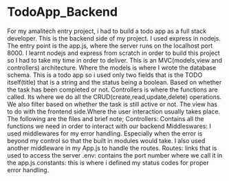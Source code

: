 
# TodoApp_Backend

For my amalitech entry project, i had to build a todo app as a full stack developer. This is the backend side of my project. I used express in nodejs. The entry point is the app.js, where the server runs on the localhost port 8000. I learnt nodejs and express from scratch in order to build this project so I had to take my time in order to deliver.
This is an MVC(models,view and controllers) architecture. Where the models is where I wrote the database schema. This is a todo app so i used only two fields that is the TODO itself(title) that is a string and the status being a boolean. Based on whether the task has been completed or not.
Controllers is where the functions are called. Its where we do all the CRUD(create,read,update,delete) operations. We also filter based on whether the task is still active or not.
The view has to do with the frontend side.Where the user interaction usually takes place. The following are the files and brief note;
Controllers: Contains all the functions we need in order to interact with our backend
Middleswares: I used middlewares for my error handling. Especially when the error is beyond my control so that the built in modules would take. I also used another middleware in my App.js to handle the routes.
Routes: links that is used to access the server
.env: contains the port number where we call it in the app.js
constants: this is where i defined my status codes for proper error handling.